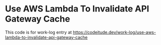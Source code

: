 # Use AWS Lambda To Invalidate API Gateway Cache

This code is for work-log entry at https://codeitude.dev/work-log/use-aws-lambda-to-invalidate-api-gateway-cache
